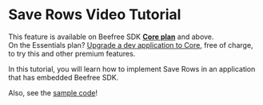 # Save Rows Video Tutorial

This feature is available on Beefree SDK [**Core plan**](https://dam.beefree.io/pluginpricing) and above.\
On the Essentials plan? [Upgrade a dev application to Core](https://docs.beefree.io/initializing-bee-plugin/#production-vs-development-apps), free of charge, to try this and other premium features.

In this tutorial, you will learn how to implement Save Rows in an application that has embedded Beefree SDK.

Also, see the [sample code](https://github.com/BEE-Plugin/bee-plugin-webinars-demo-code)!
